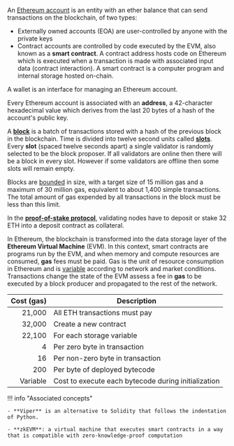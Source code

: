 An [Ethereum account](https://ethereum.org/en/developers/docs/accounts/) is an entity with an ether balance that can send transactions on the blockchain, of two types:

- Externally owned accounts (EOA) are user-controlled by anyone with the private keys
- Contract accounts are controlled by code executed by the EVM, also known as a **smart contract**. A contract address hosts code on Ethereum which is executed when a transaction is made with associated input data (contract interaction). A smart contract is a computer program and internal storage hosted on-chain.

A wallet is an interface for managing an Ethereum account.

Every Ethereum account is associated with an **address**, a 42-character hexadecimal value which derives from the last 20 bytes of a hash of the account's public key.

A [**block**](https://ethereum.org/en/developers/docs/blocks/) is a batch of transactions stored with a hash of the previous block in the blockchain.
Time is divided into twelve second units called [**slots**](https://ethereum.org/en/developers/docs/blocks/#proof-of-work-protocol).
Every **slot** (spaced twelve seconds apart) a single validator is randomly selected to be the block proposer.
If all validators are online then there will be a block in every slot.
However if some validators are offline then some slots will remain empty.

Blocks are [bounded](https://ethereum.org/en/developers/docs/blocks/#block-size) in size, with a target size of 15 million gas and a maximum of 30 million gas, equivalent to about 1,400 simple transactions.
The total amount of gas expended by all transactions in the block must be less than this limit.

In the [**proof-of-stake protocol**](https://ethereum.org/en/developers/docs/blocks/#proof-of-work-protocol), validating nodes have to deposit or stake 32 ETH into a deposit contract as collateral.

In Ethereum, the blockchain is transformed into the data storage layer of the **Ethereum Virtual Machine** (EVM).
In this context, smart contracts are programs run by the EVM, and when memory and compute resources are consumed, **gas** fees must be paid.
Gas is the unit of resource consumption in Ethereum and is [variable](https://etherscan.io/gastracker) according to network and market conditions.
Transactions change the state of the EVM assess a fee in **gas** to be executed by a block producer and propagated to the rest of the network.

| Cost (gas) | Description                                         |
| ---------: | --------------------------------------------------- |
|     21,000 | All ETH transactions must pay                       |
|     32,000 | Create a new contract                               |
|     22,100 | For each storage variable                           |
|          4 | Per zero byte in transaction                        |
|         16 | Per non-zero byte in transaction                    |
|        200 | Per byte of deployed bytecode                       |
|   Variable | Cost to execute each bytecode during initialization |

!!! info "Associated concepts"

    - **Viper** is an alternative to Solidity that follows the indentation of Python.

    - **zkEVM**: a virtual machine that executes smart contracts in a way that is compatible with zero-knowledge-proof computation


